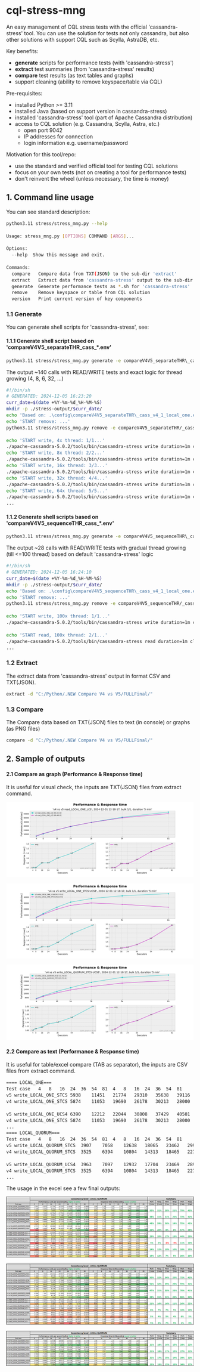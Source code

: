 # cql-stress-mng
An easy management of CQL stress tests with the official 'cassandra-stress' tool. You can use
the solution for tests not only cassandra, but also other solutions with support CQL such as
Scylla, AstraDB, etc.

Key benefits:
 - **generate** scripts for performance tests (with 'cassandra-stress')
 - **extract** test summaries (from 'cassandra-stress' results)
 - **compare** test results (as text tables and graphs)
 - support cleaning (ability to remove keyspace/table via CQL)

Pre-requisites:
 - installed Python >= 3.11
 - installed Java (based on support version in cassandra-stress)
 - installed 'cassandra-stress' tool (part of Apache Cassandra distribution)
 - access to CQL solution (e.g. Cassandra, Scylla, Astra, etc.)
   - open port 9042
   - IP addresses for connection
   - login information e.g. username/password

Motivation for this tool/repo:
 - use the standard and verified official tool for testing CQL solutions
 - focus on your own tests (not on creating a tool for performance tests)
 - don't reinvent the wheel (unless necessary, the time is money)

## 1. Command line usage

You can see standard description: 
```sh
python3.11 stress/stress_mng.py --help

Usage: stress_mng.py [OPTIONS] COMMAND [ARGS]...

Options:
  --help  Show this message and exit.

Commands:
  compare   Compare data from TXT(JSON) to the sub-dir 'extract'
  extract   Extract data from 'cassandra-stress' output to the sub-dir...
  generate  Generate performance tests as *.sh for 'cassandra-stress'
  remove    Remove keyspace or table from CQL solution
  version   Print current version of key components
```

### 1.1 Generate

You can generate shell scripts for 'cassandra-stress', see:

#### 1.1.1 Generate shell script based on 'compareV4V5_separateTHR\_cass_*.env'

```sh
python3.11 stress/stress_mng.py generate -e compareV4V5_separateTHR\_cass_*.env -l stress-cmd/_cass_all.sh
```
The output ~140 calls with READ/WRITE tests and exact
logic for thread growing (4, 8, 6, 32, ...)

```sh
#!/bin/sh
# GENERATED: 2024-12-05 16:23:20
curr_date=$(date +%Y-%m-%d_%H-%M-%S)
mkdir -p ./stress-output/$curr_date/
echo 'Based on: .\config\compareV4V5_separateTHR\_cass_v4_1_local_one.env'
echo 'START remove: ...'
python3.11 stress/stress_mng.py remove -e compareV4V5_separateTHR/_cass_v4_1_local_one.env -k keyspace1 -d stress -s 8

echo 'START write, 4x thread: 1/1...'
./apache-cassandra-5.0.2/tools/bin/cassandra-stress write duration=1m cl=LOCAL_ONE no-warmup -node 10.129.52.58,10.129.53.21,10.129.52.57 -mode user=perf password=perf prepared protocolVersion=4 connectionsPerHost=24 maxPending=384 -schema "replication(strategy=NetworkTopologyStrategy,factor=3)" "compaction(strategy=LeveledCompactionStrategy,sstable_size_in_mb=160,fanout_size=10)" -rate "threads=4" -reporting output-frequency=5s > "./stress-output/$curr_date/$curr_date v4 write_LOCAL_ONE_LCS_4xTHR.txt"
echo 'START write, 8x thread: 2/2...'
./apache-cassandra-5.0.2/tools/bin/cassandra-stress write duration=1m cl=LOCAL_ONE no-warmup -node 10.129.52.58,10.129.53.21,10.129.52.57 -mode user=perf password=perf prepared protocolVersion=4 connectionsPerHost=24 maxPending=384 -schema "replication(strategy=NetworkTopologyStrategy,factor=3)" "compaction(strategy=LeveledCompactionStrategy,sstable_size_in_mb=160,fanout_size=10)" -rate "threads=8" -reporting output-frequency=5s > "./stress-output/$curr_date/$curr_date v4 write_LOCAL_ONE_LCS_8xTHR.txt"
echo 'START write, 16x thread: 3/3...'
./apache-cassandra-5.0.2/tools/bin/cassandra-stress write duration=1m cl=LOCAL_ONE no-warmup -node 10.129.52.58,10.129.53.21,10.129.52.57 -mode user=perf password=perf prepared protocolVersion=4 connectionsPerHost=24 maxPending=384 -schema "replication(strategy=NetworkTopologyStrategy,factor=3)" "compaction(strategy=LeveledCompactionStrategy,sstable_size_in_mb=160,fanout_size=10)" -rate "threads=16" -reporting output-frequency=5s > "./stress-output/$curr_date/$curr_date v4 write_LOCAL_ONE_LCS_16xTHR.txt"
echo 'START write, 32x thread: 4/4...'
./apache-cassandra-5.0.2/tools/bin/cassandra-stress write duration=1m cl=LOCAL_ONE no-warmup -node 10.129.52.58,10.129.53.21,10.129.52.57 -mode user=perf password=perf prepared protocolVersion=4 connectionsPerHost=24 maxPending=384 -schema "replication(strategy=NetworkTopologyStrategy,factor=3)" "compaction(strategy=LeveledCompactionStrategy,sstable_size_in_mb=160,fanout_size=10)" -rate "threads=32" -reporting output-frequency=5s > "./stress-output/$curr_date/$curr_date v4 write_LOCAL_ONE_LCS_32xTHR.txt"
echo 'START write, 64x thread: 5/5...'
./apache-cassandra-5.0.2/tools/bin/cassandra-stress write duration=1m cl=LOCAL_ONE no-warmup -node 10.129.52.58,10.129.53.21,10.129.52.57 -mode user=perf password=perf prepared protocolVersion=4 connectionsPerHost=24 maxPending=384 -schema "replication(strategy=NetworkTopologyStrategy,factor=3)" "compaction(strategy=LeveledCompactionStrategy,sstable_size_in_mb=160,fanout_size=10)" -rate "threads=64" -reporting output-frequency=5s > "./stress-output/$curr_date/$curr_date v4 write_LOCAL_ONE_LCS_64xTHR.txt"
...
```
#### 1.1.2 Generate shell scripts based on 'compareV4V5_sequenceTHR\_cass_*.env'

```sh
python3.11 stress/stress_mng.py generate -e compareV4V5_sequenceTHR\_cass_*.env -l stress-cmd/_cass_seq_all.sh
```
The output ~28 calls with READ/WRITE tests with gradual 
thread growing (till <=100 thread) based on default 
'cassandra-stress' logic

```sh
#!/bin/sh
# GENERATED: 2024-12-05 16:24:10
curr_date=$(date +%Y-%m-%d_%H-%M-%S)
mkdir -p ./stress-output/$curr_date/
echo 'Based on: .\config\compareV4V5_sequenceTHR\_cass_v4_1_local_one.env'
echo 'START remove: ...'
python3.11 stress/stress_mng.py remove -e compareV4V5_sequenceTHR/_cass_v4_1_local_one.env -k keyspace1 -d stress -s 8

echo 'START write, 100x thread: 1/1...'
./apache-cassandra-5.0.2/tools/bin/cassandra-stress write duration=1m cl=LOCAL_ONE no-warmup -node 10.129.52.58,10.129.53.21,10.129.52.57 -mode user=perf password=perf prepared protocolVersion=4 connectionsPerHost=24 maxPending=384 -schema "replication(strategy=NetworkTopologyStrategy,factor=3)" "compaction(strategy=LeveledCompactionStrategy,sstable_size_in_mb=160,fanout_size=10)" -rate "threads<=100" -reporting output-frequency=5s > "./stress-output/$curr_date/$curr_date v4 write_LOCAL_ONE_LCS_100xTHR.txt"

echo 'START read, 100x thread: 2/1...'
./apache-cassandra-5.0.2/tools/bin/cassandra-stress read duration=1m cl=LOCAL_ONE no-warmup -node 10.129.52.58,10.129.53.21,10.129.52.57 -mode user=perf password=perf prepared protocolVersion=4 connectionsPerHost=24 maxPending=384 -rate "threads<=100" -reporting output-frequency=5s > "./stress-output/$curr_date/$curr_date v4 read_LOCAL_ONE_LCS_100xTHR.txt"
...
```
### 1.2 Extract

The extract data from 'cassandra-stress' output in format CSV and TXT(JSON).

```sh
extract -d "C:/Python/.NEW Compare V4 vs V5/FULLFinal/"
```

### 1.3 Compare

The Compare data based on TXT(JSON) files to text (in console) or graphs (as PNG files)

```sh
compare -d "C:/Python/.NEW Compare V4 vs V5/FULLFinal/"
```

## 2. Sample of outputs
#### 2.1 Compare as graph (Performance & Response time)

It is useful for visual check, the inputs are TXT(JSON) files from extract command.

![graph](https://github.com/george0st/cql-stress-mng/blob/main/docs/samples/PRF-v4_vs_v5_read_LOCAL_ONE_LCS-2024-12-01_12-18-17-bulk-1x1.png?raw=true)

![graph](https://github.com/george0st/cql-stress-mng/blob/main/docs/samples/PRF-v4_vs_v5_write_LOCAL_ONE_STCS-UCS8-2024-12-01_12-18-17-bulk-1x1.png?raw=true)

![graph](https://github.com/george0st/cql-stress-mng/blob/main/docs/samples/PRF-v4_vs_v5_write_LOCAL_QUORUM_STCS-UCS8-2024-12-01_12-18-17-bulk-1x1.png?raw=true)

#### 2.2 Compare as text (Performance & Response time)

It is useful for table/excel compare (TAB as separator), the inputs are CSV files from extract command.

```sh
==== LOCAL_ONE===
Test case	4	8	16	24	36	54	81	4	8	16	24	36	54	81
v5 write_LOCAL_ONE_STCS	5938	11451	21774	29310	35638	39116	42557	0,7	0,7	0,7	0,8	1,0	1,4	1,9
v4 write_LOCAL_ONE_STCS	5874	11053	19690	26178	30213	28000	23091	0,7	0,7	0,8	0,9	1,2	1,9	3,4

v5 write_LOCAL_ONE_UCS4	6390	12212	22044	30808	37429	40501	42901	0,6	0,6	0,7	0,8	0,9	1,3	1,9
v4 write_LOCAL_ONE_STCS	5874	11053	19690	26178	30213	28000	23091	0,7	0,7	0,8	0,9	1,2	1,9	3,4
...
==== LOCAL_QUORUM===
Test case	4	8	16	24	36	54	81	4	8	16	24	36	54	81
v5 write_LOCAL_QUORUM_STCS	3907	7058	12638	18065	23462	29958	32159	1,0	1,1	1,2	1,3	1,5	1,8	2,5
v4 write_LOCAL_QUORUM_STCS	3525	6394	10804	14313	18465	22709	25715	1,1	1,2	1,5	1,7	1,9	2,4	3,1

v5 write_LOCAL_QUORUM_UCS4	3963	7097	12932	17704	23469	28934	32602	1,0	1,1	1,2	1,3	1,5	1,8	2,5
v4 write_LOCAL_QUORUM_STCS	3525	6394	10804	14313	18465	22709	25715	1,1	1,2	1,5	1,7	1,9	2,4	3,1
...
```

The usage in the excel see a few final outputs:

![graph](https://github.com/george0st/cql-stress-mng/blob/main/docs/samples/r2-local_quorum.png?raw=true)

![graph](https://github.com/george0st/cql-stress-mng/blob/main/docs/samples/r3-local_quorum.png?raw=true)

![graph](https://github.com/george0st/cql-stress-mng/blob/main/docs/samples/final-local_quorum.png?raw=true)
